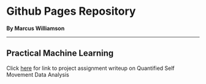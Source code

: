 # Github Pages Repository

**By Marcus Williamson**

---
## Practical Machine Learning 
Click [here](https://mw572.github.io/PracticalMachineLearning/index.html) for link to project assignment writeup on Quantified Self Movement Data Analysis
